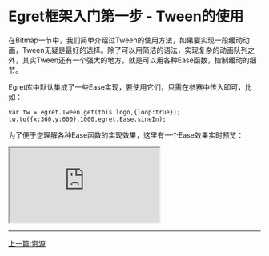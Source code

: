 Egret框架入门第一步 - Tween的使用
===============

在Bitmap一节中，我们简单介绍过Tween的使用方法，如果要实现一段缓动动画，Tween无疑是最好的选择。除了可以用简洁的语法，实现复杂的动画队列之外，其实Tween还有一个强大的地方，就是可以用各种Ease函数，控制缓动的细节。

Egret库中默认集成了一些Ease实现，要使用它们，只需在参赛中传入即可，比如：

```
var tw = egret.Tween.get(this.logo,{loop:true});
tw.to({x:360,y:600},1000,egret.Ease.sineIn);
```

为了便于您理解各种Ease函数的实现效果，这里有一个Ease效果实时预览：

<iframe src="http://www.tech-mx.com/egret/tween/launcher/"></iframe>

- - -

[上一篇:资源](https://github.com/NeoGuo/html5-documents/blob/master/egret/09-resource.md)